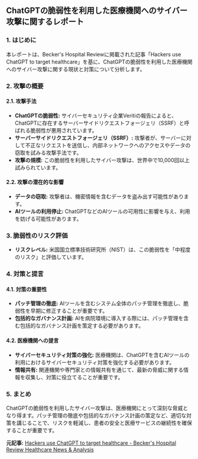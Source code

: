 ## ChatGPTの脆弱性を利用した医療機関へのサイバー攻撃に関するレポート

### 1. はじめに

本レポートは、Becker's Hospital Reviewに掲載された記事「Hackers use ChatGPT to target healthcare」を基に、ChatGPTの脆弱性を利用した医療機関へのサイバー攻撃に関する現状と対策について分析します。

### 2. 攻撃の概要

#### 2.1. 攻撃手法

* **ChatGPTの脆弱性:** サイバーセキュリティ企業Veritiの報告によると、ChatGPTに存在するサーバーサイドリクエストフォージェリ（SSRF）と呼ばれる脆弱性が悪用されています。
 * **サーバーサイドリクエストフォージェリ（SSRF）:** 攻撃者が、サーバーに対して不正なリクエストを送信し、内部ネットワークへのアクセスやデータの窃取を試みる攻撃手法です。
* **攻撃の規模:** この脆弱性を利用したサイバー攻撃は、世界中で10,000回以上試みられています。

#### 2.2. 攻撃の潜在的な影響

* **データの窃取:** 攻撃者は、機密情報を含むデータを盗み出す可能性があります。
* **AIツールの利用停止:** ChatGPTなどのAIツールの可用性に影響を与え、利用を妨げる可能性があります。

### 3. 脆弱性のリスク評価

* **リスクレベル:** 米国国立標準技術研究所（NIST）は、この脆弱性を「中程度のリスク」と評価しています。

### 4. 対策と提言

#### 4.1. 対策の重要性

* **パッチ管理の徹底:** AIツールを含むシステム全体のパッチ管理を徹底し、脆弱性を早期に修正することが重要です。
* **包括的なガバナンス計画:** AIを病院環境に導入する際には、パッチ管理を含む包括的なガバナンス計画を策定する必要があります。

#### 4.2. 医療機関への提言

* **サイバーセキュリティ対策の強化:** 医療機関は、ChatGPTを含むAIツールの利用におけるサイバーセキュリティ対策を強化する必要があります。
* **情報共有:** 関連機関や専門家との情報共有を通じて、最新の脅威に関する情報を収集し、対策に役立てることが重要です。

### 5. まとめ

ChatGPTの脆弱性を利用したサイバー攻撃は、医療機関にとって深刻な脅威となり得ます。パッチ管理の徹底や包括的なガバナンス計画の策定など、適切な対策を講じることで、リスクを軽減し、患者の安全と医療サービスの継続性を確保することが重要です。



**元記事:** [Hackers use ChatGPT to target healthcare - Becker's Hospital Review Healthcare News & Analysis](https://www.beckershospitalreview.com/cybersecurity/hackers-use-chatgpt-to-target-healthcare/)